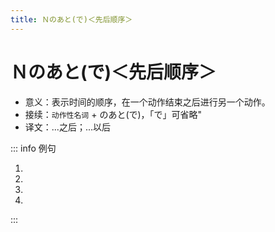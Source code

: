 ```yaml
---
title: Ｎのあと(で)＜先后顺序＞
---
```


# Ｎのあと(で)＜先后顺序＞

- 意义：表示时间的顺序，在一个动作结束之后进行另一个动作。
- 接续：`动作性名词` + のあと(で)，「で」可省略"
- 译文：...之后；...以后

::: info 例句

1. <grammer-content sentence="[私/わたし]、[明日/あした]の[授業/じゅぎょう]**のあと**、ここで[宿題/しゅくだい]をします。" trans='我明天的课程结束后，在这里写作业。' />
1. <grammer-content sentence="じゃ、[授業/じゅぎょう]**のあと**で[連絡/れんらく]します。" trans='那么，下课后联系。' />
1. <grammer-content sentence="[勉強/べんきょう]**のあと**、ニュ一スを[聞/き]きます。" trans='学完后听新闻。' />
1. <grammer-content sentence="[買/か]い[物/も]**のあと**、テレビを[見/み]ます。" trans='买完东西再看电视。' />

:::
